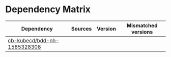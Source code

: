# Dependency Matrix

Dependency | Sources | Version | Mismatched versions
---------- | ------- | ------- | -------------------
[cb-kubecd/bdd-nh-1585328308](https://github.com/cb-kubecd/bdd-nh-1585328308.git) |  | []() | 
